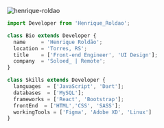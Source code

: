 <p align="left"> <img src="https://komarev.com/ghpvc/?username=henrique-roldao&label=Profile%20views&color=0e75b6&style=flat" alt="henrique-roldao" /> </p>

```js
import Developer from 'Henrique_Roldao';

class Bio extends Developer {
  name     = 'Henrique Roldão';
  location = 'Torres, RS';
  title    = ['Front-end Engineer', 'UI Design'];
  company  = 'Soloed_ | Remote';
}

class Skills extends Developer {
  languages  = ['JavaScript', 'Dart'];
  databases  = ['MySQL'];
  frameworks = ['React', 'Bootstrap'];
  frontEnd  = ['HTML','CSS', 'SASS'];
  workingTools = ['Figma', 'Adobe XD', 'Linux']
}
```

